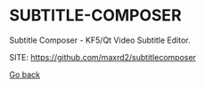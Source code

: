 # SUBTITLE-COMPOSER

 Subtitle Composer - KF5/Qt Video Subtitle Editor.
 
 SITE: https://github.com/maxrd2/subtitlecomposer

 [Go back](https://portable-linux-apps.github.io/apps.html)
